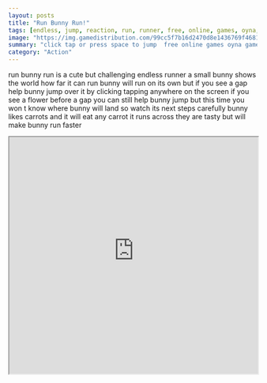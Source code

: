 ```yaml
---
layout: posts
title: "Run Bunny Run!"
tags: [endless, jump, reaction, run, runner, free, online, games, oyna, game, free, games, play, play, games]
image: "https://img.gamedistribution.com/99cc5f7b16d2470d8e1436769f468189-512x384.jpeg"
summary: "click tap or press space to jump  free online games oyna game free games play play games"
category: "Action"
---
```


run bunny run is a cute but challenging endless runner a small bunny shows the world how far it can run bunny will run on its own but if you see a gap help bunny jump over it by clicking tapping anywhere on the screen if you see a flower before a gap you can still help bunny jump but this time you won t know where bunny will land so watch its next steps carefully bunny likes carrots and it will eat any carrot it runs across they are tasty but will make bunny run faster

<iframe width="100%" height="480px;" src="https://html5.gamedistribution.com/99cc5f7b16d2470d8e1436769f468189/"></iframe>